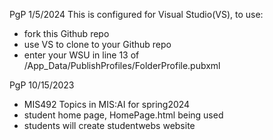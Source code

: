 PgP 1/5/2024
 This is configured for Visual Studio(VS), to use:
* fork this Github repo
* use VS to clone to your Github repo
* enter your WSU <NetworkUserName> in line 13 of /App_Data/PublishProfiles/FolderProfile.pubxml


PgP 10/15/2023
  * MIS492 Topics in MIS:AI for spring2024
  * student home page, HomePage.html being used
  * students will create studentwebs website
 

